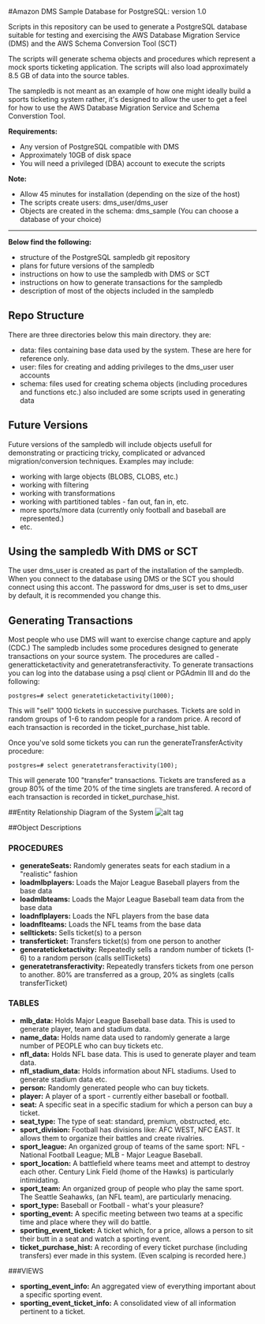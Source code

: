 #Amazon DMS Sample Database for PostgreSQL: version 1.0

Scripts in this repository can be used to generate a PostgreSQL database suitable for testing and exercising
the AWS Database Migration Service (DMS) and the AWS Schema Conversion Tool (SCT)

The scripts will generate schema objects and procedures which represent a mock sports  ticketing application.
The scripts will also load approximately 8.5 GB of data into the source tables.

The sampledb is not meant as an example of how one might ideally build a sports ticketing system rather,
it's designed to allow the user to get a feel for how to use the AWS Database Migration Service and Schema Converstion Tool.

**Requirements:**
* Any version of PostgreSQL compatible with DMS
* Approximately 10GB of disk space
* You will need a privileged (DBA) account to execute the scripts

**Note:**
* Allow 45 minutes for installation (depending on the size of the host)
* The scripts create users: dms_user/dms_user
* Objects are created in the schema: dms_sample (You can choose a database of your choice)


------------------------------------------------------------------------------------------------------------------------
<b>Below find the following:</b>
 * structure of the PostgreSQL sampledb git repository
 * plans for future versions of the sampledb
 * instructions on how to use the sampledb with DMS or SCT
 * instructions on how to generate transactions for the sampledb
 * description of most of the objects included in the sampledb

## Repo Structure
There are three directories below this main directory. they are:
* data: files containing base data used by the system. These are here for reference only.
* user: files for creating and adding privileges to the dms_user user accounts
* schema: files used for creating schema objects (including procedures and functions etc.) also included are some scripts used in generating data

## Future Versions
Future versions of the sampledb will include objects usefull for demonstrating or practicing tricky, complicated or advanced migration/conversion techniques. Examples may include:
* working with large objects (BLOBS, CLOBS, etc.)
* working with filtering
* working with transformations
* working with partitioned tables - fan out, fan in, etc.
* more sports/more data (currently only football and baseball are represented.)
* etc.

## Using the sampledb With DMS or SCT
The user dms_user is created as part of the installation of the sampledb. When you connect to the database using DMS or the SCT you should connect using this accont. The password for dms_user is set to dms_user by default, it is recommended you change this.

## Generating Transactions 
Most people who use DMS will want to exercise change capture and apply (CDC.) The sampledb includes some procedures designed to generate transactions on your source system. The procedures are called - generatticketactivity and generatetransferactivity. To generate transactions you can log into the database using a psql client or PGAdmin III and do the following:

```
postgres=# select generateticketactivity(1000);
```

This will "sell" 1000 tickets in successive purchases. Tickets are sold in random groups of 1-6 to random people for a random price. A record of each transaction is recorded in the ticket_purchase_hist table.

 Once you've sold some tickets you can run the generateTransferActivity procedure:

```
postgres=# select generatetransferactivity(100);
````

This will generate 100 "transfer" transactions. Tickets are transfered as a group 80% of the time 20% of the time singlets are transfered. A record of each transaction is recorded in ticket_purchase_hist.

##Entity Relationship Diagram of the System
![alt tag](/images/sampledb.jpg)

##Object Descriptions
### PROCEDURES
* **generateSeats:** Randomly generates seats for each stadium in a "realistic" fashion
* **loadmlbplayers:** Loads the Major League Baseball players from the base data
* **loadmlbteams:** Loads the Major League Baseball team data from the base data
* **loadnflplayers:** Loads the NFL players from the base data
* **loadnflteams:** Loads the NFL teams from the base data
* **selltickets:** Sells ticket(s) to a person
* **transferticket:** Transfers ticket(s) from one person to another
* **generateticketactivity:** Repeatedly sells a random number of tickets (1-6) to a random person (calls sellTickets)
* **generatetransferactivity:** Repeatedly transfers tickets from one person to another. 80% are transferred as a group, 20% as singlets (calls transferTicket)

### TABLES
* **mlb_data:** Holds Major League Baseball base data. This is used to generate player, team and stadium data.
* **name_data:** Holds name data used to randomly generate a large number of PEOPLE who can buy tickets etc.
* **nfl_data:** Holds NFL base data. This is used to generate player and team data.
* **nfl_stadium_data:** Holds information about NFL stadiums. Used to generate stadium data etc.
* **person:** Randomly generated people who can buy tickets.
* **player:** A player of a sport - currently either baseball or football.
* **seat:** A specific seat in a specific stadium for which a person can buy a ticket.
* **seat_type:** The type of seat: standard, premium, obstructed, etc.
* **sport_division:** Football has divisions like: AFC WEST, NFC EAST. It allows them to organize their battles and create rivalries.
* **sport_league:** An organized group of teams of the same sport: NFL - National Football League; MLB - Major League Baseball.
* **sport_location:** A battlefield where teams meet and attempt to destroy each other. Century Link Field (home of the Hawks) is particularly intimidating.
* **sport_team:** An organized group of people who play the same sport. The Seattle Seahawks, (an NFL team), are particularly menacing.
* **sport_type:** Baseball or Football - what's your pleasure?
* **sporting_event:** A specific meeting between two teams at a specific time and place where they will do battle.
* **sporting_event_ticket:** A ticket which, for a price, allows a person to sit their butt in a seat and watch a sporting event.
* **ticket_purchase_hist:** A recording of every ticket purchase (including transfers) ever made in this system. (Even scalping is recorded here.)

###VIEWS
* **sporting_event_info:** An aggregated view of everything important about a specific sporting event.
* **sporting_event_ticket_info:** A consolidated view of all information pertinent to a ticket.
